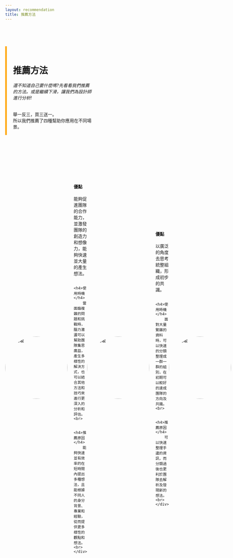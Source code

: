 ```yaml
---
layout: recommendation
title: 推薦方法
---
```


<style>
    .sidebar {
        border-left: 5px solid orange;
        padding-left: 20px;
        padding-right: 10px;
    }

    .sidebar a {
        display: block;
        margin-top: 10px;
    }
</style>

<br><br><br>

<div style="display: flex; align-items: center;">
    <div class="sidebar" style="max-width:50%;height:auto;">
        <br>
        <h1>推薦方法</h1>
        <h6>還不知道自己要什麼嗎?先看看我們推薦的方法。或是繼續下滑，讓我們為設計師進行分析!</h6>
        舉一反三，買三送一。<br>
        所以我們推薦了四種幫助你應用在不同場景。
        <br>
        <br>
    </div>
 </div>
 
<br>
<br>
<div style="display: flex; align-items: center;">
    <img src="https://github.com/justinlin099/Design-Method-Website/assets/61717681/04ed1f8f-9dd3-4565-8bb5-5d33eee3ebbd" alt="何嘉瑜" width="200" style="margin-right: 20px; border-radius: 50%;">
    <div>
        <h4>優點</h4>
        能夠促進團隊的合作能力，並激發團隊的創造力和想像力，能夠快速並大量的產生想法。<br>
        
        <h4>使用時機</h4>
        當面臨複雜的問題和挑戰時，腦力激盪可以幫助團隊集思廣益，產生多樣性的解決方式，也可以結合其他方法和技巧來進行更深入的分析和評估。<br>
        
        <h4>推薦原因</h4>
        能夠快速並有效率的在短時間內提出多種想法，且能根據不同人的身分背景、專業和經驗，從而提供更多樣性的觀點和想法。<br>
    </div>
</div>
<br>
<br>
<div style="display: flex; align-items: center;">
    <img src="https://github.com/justinlin099/Design-Method-Website/assets/61717681/abf34764-7db3-497d-8b8f-dc75d817d002" alt="何嘉瑜" width="200" style="margin-right: 20px; border-radius: 50%;">
    <div>
        <h4>優點</h4>
        以廣泛的角度去思考統整組織，形成初步的共識。<br>
        
        <h4>使用時機</h4>
        面對大量繁雜的資料時，可以快速的分類整理成一群一群的組別，在初期可以較好的達成團隊的方向及共識。<br>
        
        <h4>推薦原因</h4>
        可以快速整理手邊的資訊，而分類過後也更利於團隊去解析及發現新的想法。<br>
    </div>
</div>
<br>
<br>
<div style="display: flex; align-items: center;">
    <img src="https://github.com/justinlin099/Design-Method-Website/assets/61717681/5021ccfe-1387-48ef-8311-2c6677b9e6d1" alt="何嘉瑜" width="200" style="margin-right: 20px; border-radius: 50%;">
    <div>
        <h4>優點</h4>
        鼓勵多樣性和多角度思考，因此出來的想法較容易突破固有框架，且具有一定深度。同時，因每個人都要給與回饋，群體參與度較高，團隊較容易有凝聚力。<br>
        
        <h4>使用時機</h4>
        擁有一些想法但不知道如何著手時，藉由635法快速產生大量點子。或是參與者較羞澀於發言，藉由635的匿名性可以鼓勵這類參與者加入討論。<br>
        
        <h4>推薦原因</h4>
        可以藉由前面的想法得到更多靈感，找到突破點，每個想法也能得到平等的伸張，但要小心不要落入思考迴圈。<br>
    </div>
</div>
<br>
<br>
<div style="display: flex; align-items: center;">
    <img src="https://github.com/justinlin099/Design-Method-Website/assets/61717681/d1ff7fff-8e9c-4a89-9ca8-d70ebef7219c" alt="何嘉瑜" width="200" style="margin-right: 20px; border-radius: 50%;">
    <div>
        <h4>優點</h4>
        透過對比別人的案例與自己需要進行設計發想的部分，把兩個東西混在一起，蹦出新滋味。<br>
        
        <h4>使用時機</h4>
        在整個團隊都沒有想法時，不妨使用創新矩陣，看看別人的經驗或是案例，稍加改變後就變成全新且出乎人意料的新想法。<br>
        
        <h4>推薦原因</h4>
        透過創新矩陣，參考別人的經驗故事或是創新案例，激發出全新的想法，在想法山窮水盡之時，特別的好用。<br>
    </div>
</div>
<br>


<div class="col-md-4 col-sm-6 row-md-4 row-sm-6 portfolio-item">
<a class="portfolio-link" data-toggle="modal" href="#p5">
  <div class="portfolio-hover">
    <div class="portfolio-hover-content">
      <i class="{{ site.data.style.portfolio-icon | default: "fas fa-plus fa-3x" }}"></i>
    </div>
  </div>
  <img class="img-fluid" src="{{ site.portfolio.project5.caption.thumbnail }}" alt="">
</a>
<div class="portfolio-caption">
  <h4>{{ site.portfolio.project5.caption.title }}</h4>
  <p class="text-muted">{{ site.portfolio.project5.caption.subtitle }}</p>
</div>
</div>

{% include modals.html %}
	
